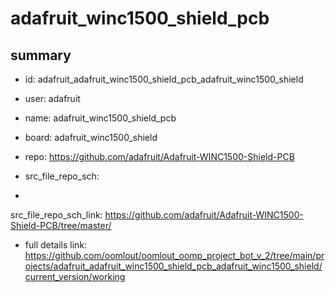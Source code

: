 # adafruit_winc1500_shield_pcb
 
## summary 
* id: adafruit_adafruit_winc1500_shield_pcb_adafruit_winc1500_shield
* user: adafruit
* name: adafruit_winc1500_shield_pcb
* board: adafruit_winc1500_shield
* repo: https://github.com/adafruit/Adafruit-WINC1500-Shield-PCB



* src_file_repo_sch: 
*
 src_file_repo_sch_link: https://github.com/adafruit/Adafruit-WINC1500-Shield-PCB/tree/master/
* full details link: https://github.com/oomlout/oomlout_oomp_project_bot_v_2/tree/main/projects/adafruit_adafruit_winc1500_shield_pcb_adafruit_winc1500_shield/current_version/working  






